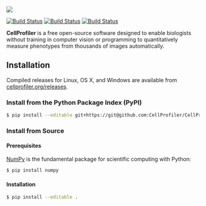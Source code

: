 <img src="http://i.imgur.com/WMFG0fo.png">

[![Build Status](https://img.shields.io/travis/CellProfiler/CellProfiler/master.svg)](https://travis-ci.org/CellProfiler/CellProfiler) [![Build Status](https://img.shields.io/pypi/v/cellprofiler.svg)](https://pypi.python.org/pypi/cellprofiler) [![Build Status](https://img.shields.io/pypi/dm/cellprofiler.svg)](https://pypi.python.org/pypi/cellprofiler)

**CellProfiler** is a free open-source software designed to enable biologists without training in computer vision or programming to quantitatively measure phenotypes from thousands of images automatically.

## Installation

Compiled releases for Linux, OS X, and Windows are available from [cellprofiler.org/releases](http://cellprofiler.org/releases/).

### Install from the Python Package Index (PyPI)

```sh
$ pip install --editable git+https://git@github.com:CellProfiler/CellProfiler.git#egg=cellprofiler
```

### Install from Source

####  Prerequisites

[NumPy](http://www.numpy.org/) is the fundamental package for scientific computing with Python:

```sh
$ pip install numpy
```

#### Installation

```sh
$ pip install --editable .
```
